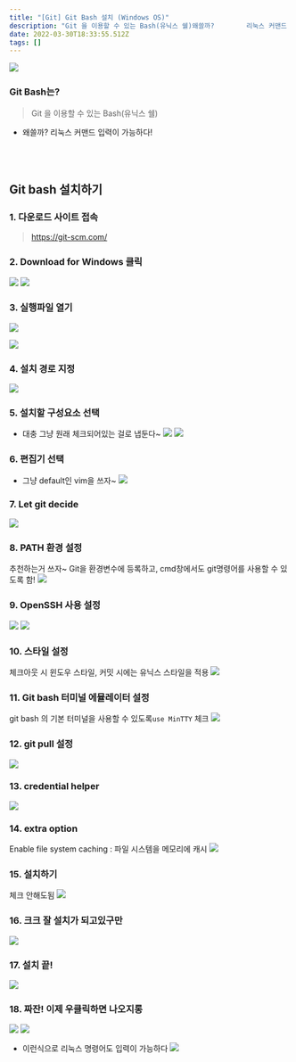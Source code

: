 ```yaml
---
title: "[Git] Git Bash 설치 (Windows OS)"
description: "Git 을 이용할 수 있는 Bash(유닉스 쉘)왜쓸까?		리눅스 커맨드 입력이 가능하다!https&#x3A;//git-scm.com/대충 그냥 원래 체크되어있는 걸로 냅둔다~그냥 default인 vim을 쓰자~추천하는거 쓰자~Git을 환경변수에 등록하고, cmd창에서도"
date: 2022-03-30T18:33:55.512Z
tags: []
---
```

![](/images/6ac25138-4887-4218-8b9d-93740deb0c72-image.png)

### Git Bash는?
> Git 을 이용할 수 있는 Bash(유닉스 쉘)

- 왜쓸까?
	리눅스 커맨드 입력이 가능하다!

<br>  
<br>  


## Git bash 설치하기


### 1. 다운로드 사이트 접속
> https://git-scm.com/

### 2. Download for Windows 클릭
![](/images/c3742ea3-176a-4862-ab53-fe568f182f43-image.png)
![](/images/b1775638-5df8-460e-ab1a-33197e9c93ef-image.png)


### 3. 실행파일 열기
![](/images/03e7f614-600d-4f3d-a311-e7e6cd1a038a-image.png)

![](/images/a83fada8-5214-49b7-b103-6e739fad8b3a-image.png)


### 4. 설치 경로 지정
![](/images/05f442d3-a7fc-4672-b5f8-68fa1a37782f-image.png)

### 5. 설치할 구성요소 선택
- 대충 그냥 원래 체크되어있는 걸로 냅둔다~
![](/images/91f51179-ecd0-485a-a0ee-de629831471c-image.png)
![](/images/c3e865dd-9f3d-4a03-b69a-266aa108d059-image.png)


### 6. 편집기 선택
- 그냥 default인 vim을 쓰자~
![](/images/c5acfb84-8d16-4a35-9a67-0407f05205d4-image.png)

### 7. Let git decide
![](/images/4ed374e7-964f-48e4-a63f-1c288ff5d5cc-image.png)

### 8. PATH 환경 설정
추천하는거 쓰자~
Git을 환경변수에 등록하고, cmd창에서도 git명령어를 사용할 수 있도록 함!
![](/images/eafc6d23-5b7e-4e04-9802-1cae41b399b4-image.png)

### 9. OpenSSH 사용 설정
![](/images/8dd4f98b-6d54-40a5-af79-9b4879b377da-image.png)
![](/images/41cf10e7-ceb0-4edb-9f9b-176e9f9ae395-image.png)

### 10. 스타일 설정
체크아웃 시 윈도우 스타일, 커밋 시에는 유닉스 스타일을 적용
![](/images/6fae97cd-750a-468c-b33d-795bac1c447e-image.png)

### 11. Git bash 터미널 에뮬레이터 설정
git bash 의 기본 터미널을 사용할 수 있도록`use MinTTY` 체크
![](/images/964b8011-75bc-41da-941b-5578c11eaf08-image.png)

### 12. git pull 설정
![](/images/2c4ad1fb-cc7a-4008-a919-461b10c85887-image.png)

### 13. credential helper
![](/images/4174f690-8839-43a4-9dd8-0136780bcbb9-image.png)

### 14. extra option
Enable file system caching : 파일 시스템을 메모리에 캐시
![](/images/9f5464f5-231e-4b04-8dd8-95b224b9c90b-image.png)

### 15. 설치하기
체크 안해도됨
![](/images/8ccdee8f-cdef-4f43-888d-063aacb5e06a-image.png)

### 16. 크크 잘 설치가 되고있구만
![](/images/eead7f19-120f-4a80-a3ca-69dae579752c-image.png)

### 17. 설치 끝!
![](/images/7fc04ff4-3713-47d3-995a-f9ed1a26a7ab-image.png)

### 18. 짜잔! 이제 우클릭하면 나오지롱
![](/images/c0688126-dd0f-4368-b1a7-65c6dea0407b-image.png)
![](/images/f8dfdd07-38a4-4ee2-b602-a17b8cd5adb1-image.png)


- 이런식으로 리눅스 명령어도 입력이 가능하다
![](/images/b6014d48-4675-4d97-8eac-8790a1b918a8-image.png)
